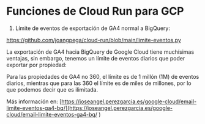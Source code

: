 # Funciones de Cloud Run para GCP

1. Límite de eventos de exportación de GA4 normal a BigQuery:

[https://github.com/joangpega/cloud-run/blob/main/limite-eventos.py
](https://github.com/joangpega/cloud-run/blob/main/limite-eventos.py
)

La exportación de GA4 hacia BigQuery de Google Cloud tiene muchísimas ventajas, sin embargo, tenemos un límite de eventos diarios que poder exportar por propiedad:

Para las propiedades de GA4 no 360, el límite es de 1 millón (1M) de eventos diarios, mientras que para las 360 el límite es de miles de millones, por lo que podemos decir que es ilimitada.

Más información en: [https://joseangel.perezgarcia.es/google-cloud/email-limite-eventos-ga4-bq/](https://joseangel.perezgarcia.es/google-cloud/email-limite-eventos-ga4-bq/
)
